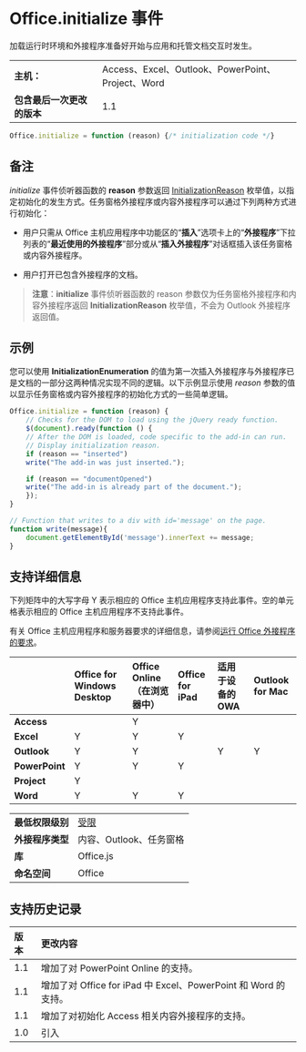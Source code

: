 
# Office.initialize 事件
加载运行时环境和外接程序准备好开始与应用和托管文档交互时发生。 

|||
|:-----|:-----|
|**主机：**|Access、Excel、Outlook、PowerPoint、Project、Word|
|**包含最后一次更改的版本**|1.1|

```js
Office.initialize = function (reason) {/* initialization code */}
```


## 备注

_initialize_ 事件侦听器函数的 **reason** 参数返回 [InitializationReason](../../reference/shared/initializationreason-enumeration.md) 枚举值，以指定初始化的发生方式。任务窗格外接程序或内容外接程序可以通过下列两种方式进行初始化：


- 用户只需从 Office 主机应用程序中功能区的“**插入**”选项卡上的“**外接程序**”下拉列表的“**最近使用的外接程序**”部分或从“**插入外接程序**”对话框插入该任务窗格或内容外接程序。
    
- 用户打开已包含外接程序的文档。
    

 >**注意**：**initialize** 事件侦听器函数的 reason 参数仅为任务窗格外接程序和内容外接程序返回 **InitializationReason** 枚举值，不会为 Outlook 外接程序返回值。


## 示例

您可以使用  **InitializationEnumeration** 的值为第一次插入外接程序与外接程序已是文档的一部分这两种情况实现不同的逻辑。以下示例显示使用 _reason_ 参数的值以显示任务窗格或内容外接程序的初始化方式的一些简单逻辑。


```js
Office.initialize = function (reason) {
    // Checks for the DOM to load using the jQuery ready function.
    $(document).ready(function () {
    // After the DOM is loaded, code specific to the add-in can run.
    // Display initialization reason.
    if (reason == "inserted")
    write("The add-in was just inserted.");

    if (reason == "documentOpened")
    write("The add-in is already part of the document.");
    });
}

// Function that writes to a div with id='message' on the page.
function write(message){
    document.getElementById('message').innerText += message; 
}
```




## 支持详细信息


下列矩阵中的大写字母 Y 表示相应的 Office 主机应用程序支持此事件。空的单元格表示相应的 Office 主机应用程序不支持此事件。

有关 Office 主机应用程序和服务器要求的详细信息，请参阅[运行 Office 外接程序的要求](../../docs/overview/requirements-for-running-office-add-ins.md)。


||**Office for Windows Desktop**|**Office Online（在浏览器中）**|**Office for iPad**|**适用于设备的 OWA**|**Outlook for Mac**|
|:-----|:-----|:-----|:-----|:-----|:-----|
|**Access**||Y||||
|**Excel**|Y|Y|Y|||
|**Outlook**|Y|Y||Y|Y|
|**PowerPoint**|Y|Y|Y|||
|**Project**|Y|||||
|**Word**|Y|Y|Y|||

|||
|:-----|:-----|
|**最低权限级别**|[受限](../../docs/develop/requesting-permissions-for-api-use-in-content-and-task-pane-add-ins.md)|
|**外接程序类型**|内容、Outlook、任务窗格|
|**库**|Office.js|
|**命名空间**|Office|

## 支持历史记录




|**版本**|**更改内容**|
|:-----|:-----|
|1.1|增加了对 PowerPoint Online 的支持。|
|1.1|增加了对 Office for iPad 中 Excel、PowerPoint 和 Word 的支持。|
|1.1|增加了对初始化 Access 相关内容外接程序的支持。|
|1.0|引入|
